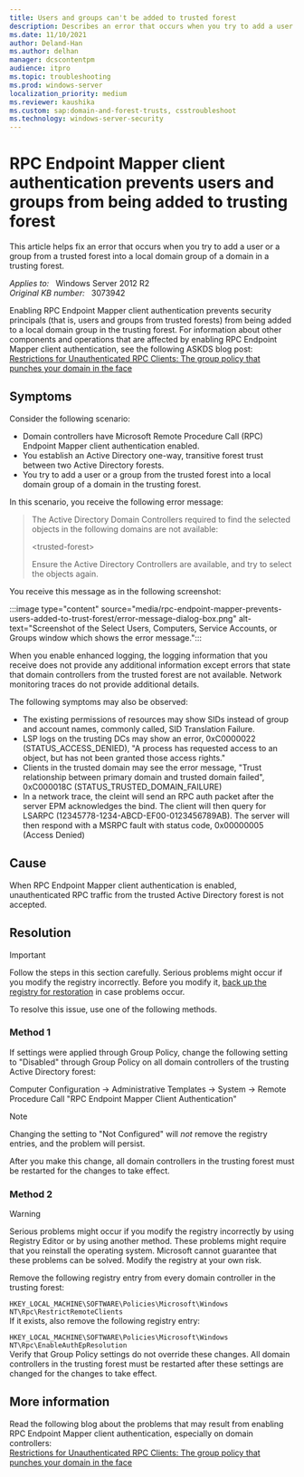```yaml
---
title: Users and groups can't be added to trusted forest
description: Describes an error that occurs when you try to add a user or a group from a trusted forest into a local domain group of a domain in a trusting forest.
ms.date: 11/10/2021
author: Deland-Han
ms.author: delhan
manager: dcscontentpm
audience: itpro
ms.topic: troubleshooting
ms.prod: windows-server
localization_priority: medium
ms.reviewer: kaushika
ms.custom: sap:domain-and-forest-trusts, csstroubleshoot
ms.technology: windows-server-security
---
```

# RPC Endpoint Mapper client authentication prevents users and groups from being added to trusting forest

This article helps fix an error that occurs when you try to add a user or a group from a trusted forest into a local domain group of a domain in a trusting forest.

_Applies to:_ &nbsp; Windows Server 2012 R2  
_Original KB number:_ &nbsp; 3073942

Enabling RPC Endpoint Mapper client authentication prevents security principals (that is, users and groups from trusted forests) from being added to a local domain group in the trusting forest. For information about other components and operations that are affected by enabling RPC Endpoint Mapper client authentication, see the following ASKDS blog post:  
[Restrictions for Unauthenticated RPC Clients: The group policy that punches your domain in the face](https://techcommunity.microsoft.com/t5/ask-the-directory-services-team/restrictions-for-unauthenticated-rpc-clients-the-group-policy/ba-p/399128)  

## Symptoms

Consider the following scenario:

- Domain controllers have Microsoft Remote Procedure Call (RPC) Endpoint Mapper client authentication enabled.
- You establish an Active Directory one-way, transitive forest trust between two Active Directory forests.
- You try to add a user or a group from the trusted forest into a local domain group of a domain in the trusting forest.

In this scenario, you receive the following error message:

>The Active Directory Domain Controllers required to find the selected objects in the following domains are not available:
>
>\<trusted-forest>
>
>Ensure the Active Directory Controllers are available, and try to select the objects again.

You receive this message as in the following screenshot:

:::image type="content" source="media/rpc-endpoint-mapper-prevents-users-added-to-trust-forest/error-message-dialog-box.png" alt-text="Screenshot of the Select Users, Computers, Service Accounts, or Groups window which shows the error message.":::

When you enable enhanced logging, the logging information that you receive does not provide any additional information except errors that state that domain controllers from the trusted forest are not available. Network monitoring traces do not provide additional details.

The following symptoms may also be observed:
- The existing permissions of resources may show SIDs instead of group and account names, commonly called, SID Translation Failure.
- LSP logs on the trusting DCs may show an error, 0xC0000022 (STATUS_ACCESS_DENIED),  "A process has requested access to an object, but has not been granted those access rights."
- Clients in the trusted domain may see the error message, "Trust relationship between primary domain and trusted domain failed", 0xC000018C (STATUS_TRUSTED_DOMAIN_FAILURE)
- In a network trace, the cleint will send an RPC auth packet after the server EPM acknowledges the bind. The client will then query for LSARPC (12345778-1234-ABCD-EF00-0123456789AB). The server will then respond with a MSRPC fault with status code, 0x00000005 (Access Denied)

## Cause

When RPC Endpoint Mapper client authentication is enabled, unauthenticated RPC traffic from the trusted Active Directory forest is not accepted.

## Resolution

> [!IMPORTANT]
> Follow the steps in this section carefully. Serious problems might occur if you modify the registry incorrectly. Before you modify it, [back up the registry for restoration](https://support.microsoft.com/help/322756)  in case problems occur.  

To resolve this issue, use one of the following methods.  

### Method 1

If settings were applied through Group Policy, change the following setting to "Disabled" through Group Policy on all domain controllers of the trusting Active Directory forest:

Computer Configuration -> Administrative Templates -> System -> Remote Procedure Call "RPC Endpoint Mapper Client Authentication"

> [!NOTE]
> Changing the setting to "Not Configured" will *not* remove the registry entries, and the problem will persist.

After you make this change, all domain controllers in the trusting forest must be restarted for the changes to take effect.

### Method 2

> [!WARNING]
> Serious problems might occur if you modify the registry incorrectly by using Registry Editor or by using another method. These problems might require that you reinstall the operating system. Microsoft cannot guarantee that these problems can be solved. Modify the registry at your own risk.  

Remove the following registry entry from every domain controller in the trusting forest:

`HKEY_LOCAL_MACHINE\SOFTWARE\Policies\Microsoft\Windows NT\Rpc\RestrictRemoteClients`  
If it exists, also remove the following registry entry:

`HKEY_LOCAL_MACHINE\SOFTWARE\Policies\Microsoft\Windows NT\Rpc\EnableAuthEpResolution`  
Verify that Group Policy settings do not override these changes. All domain controllers in the trusting forest must be restarted after these settings are changed for the changes to take effect.  

## More information

Read the following blog about the problems that may result from enabling RPC Endpoint Mapper client authentication, especially on domain controllers:  
 [Restrictions for Unauthenticated RPC Clients: The group policy that punches your domain in the face](https://techcommunity.microsoft.com/t5/ask-the-directory-services-team/restrictions-for-unauthenticated-rpc-clients-the-group-policy/ba-p/399128)
